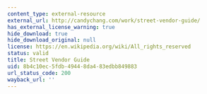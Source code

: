 ```yaml
---
content_type: external-resource
external_url: http://candychang.com/work/street-vendor-guide/
has_external_license_warning: true
hide_download: true
hide_download_original: null
license: https://en.wikipedia.org/wiki/All_rights_reserved
status: valid
title: Street Vendor Guide
uid: 8b4c10ec-5fdb-4944-8da4-83edbb849883
url_status_code: 200
wayback_url: ''
---
```


